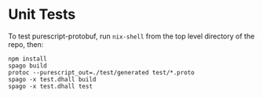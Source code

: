 # Unit Tests

To test purescript-protobuf, run `nix-shell` from the top level directory
of the repo, then:

    npm install
    spago build
    protoc --purescript_out=./test/generated test/*.proto
    spago -x test.dhall build
    spago -x test.dhall test